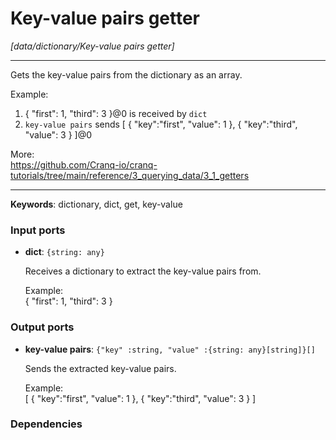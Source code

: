 # Key-value pairs getter

_[data/dictionary/Key-value pairs getter]_

---

Gets the key-value pairs from the dictionary as an array.  
  
Example:  
1. { "first": 1, "third": 3 }@0 is received by `dict`  
2. `key-value pairs` sends [ { "key":"first", "value": 1 }, { "key":"third", "value": 3 } ]@0  
  
More:  
https://github.com/Cranq-io/cranq-tutorials/tree/main/reference/3_querying_data/3_1_getters  

---

__Keywords__: dictionary, dict, get, key-value

### Input ports

* __dict__: ` {string: any} `


    Receives a dictionary to extract the key-value pairs from.  
      
    Example:  
     { "first": 1, "third": 3 }  

### Output ports

* __key-value pairs__: ` {"key" :string, "value" :{string: any}[string]}[] `


    Sends the extracted key-value pairs.  
      
    Example:  
    [ { "key":"first", "value": 1 }, { "key":"third", "value": 3 } ]  

### Dependencies




